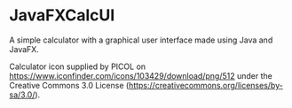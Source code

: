 # JavaFXCalcUI
A simple calculator with a graphical user interface made using Java and JavaFX.


Calculator icon supplied by PICOL on https://www.iconfinder.com/icons/103429/download/png/512 under the Creative Commons 3.0 License (https://creativecommons.org/licenses/by-sa/3.0/).
